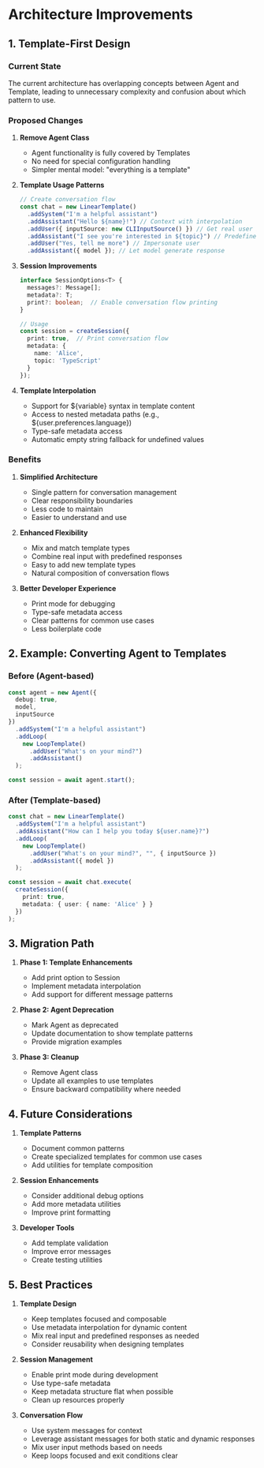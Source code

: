 # Architecture Improvements

## 1. Template-First Design

### Current State
The current architecture has overlapping concepts between Agent and Template, leading to unnecessary complexity and confusion about which pattern to use.

### Proposed Changes

1. **Remove Agent Class**
   - Agent functionality is fully covered by Templates
   - No need for special configuration handling
   - Simpler mental model: "everything is a template"

2. **Template Usage Patterns**
   ```typescript
   // Create conversation flow
   const chat = new LinearTemplate()
     .addSystem("I'm a helpful assistant")
     .addAssistant("Hello ${name}!") // Context with interpolation
     .addUser({ inputSource: new CLIInputSource() }) // Get real user input
     .addAssistant("I see you're interested in ${topic}") // Predefined response
     .addUser("Yes, tell me more") // Impersonate user
     .addAssistant({ model }); // Let model generate response
   ```

3. **Session Improvements**
   ```typescript
   interface SessionOptions<T> {
     messages?: Message[];
     metadata?: T;
     print?: boolean;  // Enable conversation flow printing
   }

   // Usage
   const session = createSession({
     print: true,  // Print conversation flow
     metadata: {
       name: 'Alice',
       topic: 'TypeScript'
     }
   });
   ```

4. **Template Interpolation**
   - Support for ${variable} syntax in template content
   - Access to nested metadata paths (e.g., ${user.preferences.language})
   - Type-safe metadata access
   - Automatic empty string fallback for undefined values

### Benefits

1. **Simplified Architecture**
   - Single pattern for conversation management
   - Clear responsibility boundaries
   - Less code to maintain
   - Easier to understand and use

2. **Enhanced Flexibility**
   - Mix and match template types
   - Combine real input with predefined responses
   - Easy to add new template types
   - Natural composition of conversation flows

3. **Better Developer Experience**
   - Print mode for debugging
   - Type-safe metadata access
   - Clear patterns for common use cases
   - Less boilerplate code

## 2. Example: Converting Agent to Templates

### Before (Agent-based)
```typescript
const agent = new Agent({
  debug: true,
  model,
  inputSource
})
  .addSystem("I'm a helpful assistant")
  .addLoop(
    new LoopTemplate()
      .addUser("What's on your mind?")
      .addAssistant()
  );

const session = await agent.start();
```

### After (Template-based)
```typescript
const chat = new LinearTemplate()
  .addSystem("I'm a helpful assistant")
  .addAssistant("How can I help you today ${user.name}?")
  .addLoop(
    new LoopTemplate()
      .addUser("What's on your mind?", "", { inputSource })
      .addAssistant({ model })
  );

const session = await chat.execute(
  createSession({
    print: true,
    metadata: { user: { name: 'Alice' } }
  })
);
```

## 3. Migration Path

1. **Phase 1: Template Enhancements**
   - Add print option to Session
   - Implement metadata interpolation
   - Add support for different message patterns

2. **Phase 2: Agent Deprecation**
   - Mark Agent as deprecated
   - Update documentation to show template patterns
   - Provide migration examples

3. **Phase 3: Cleanup**
   - Remove Agent class
   - Update all examples to use templates
   - Ensure backward compatibility where needed

## 4. Future Considerations

1. **Template Patterns**
   - Document common patterns
   - Create specialized templates for common use cases
   - Add utilities for template composition

2. **Session Enhancements**
   - Consider additional debug options
   - Add more metadata utilities
   - Improve print formatting

3. **Developer Tools**
   - Add template validation
   - Improve error messages
   - Create testing utilities

## 5. Best Practices

1. **Template Design**
   - Keep templates focused and composable
   - Use metadata interpolation for dynamic content
   - Mix real input and predefined responses as needed
   - Consider reusability when designing templates

2. **Session Management**
   - Enable print mode during development
   - Use type-safe metadata
   - Keep metadata structure flat when possible
   - Clean up resources properly

3. **Conversation Flow**
   - Use system messages for context
   - Leverage assistant messages for both static and dynamic responses
   - Mix user input methods based on needs
   - Keep loops focused and exit conditions clear
